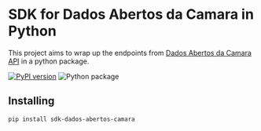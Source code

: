 # SDK for Dados Abertos da Camara in Python

This project aims to wrap up the endpoints from [Dados Abertos da Camara API](https://dadosabertos.camara.leg.br/swagger/api.html#api) in a python package.

[![PyPI version](https://badge.fury.io/py/sdk-dados-abertos-camara.svg)](https://badge.fury.io/py/sdk-dados-abertos-camara) 
![Python package](https://github.com/AcompanhaLegis/sdk-dados-abertos-camara-py/workflows/Python%20package/badge.svg?branch=main)


## Installing 

```sh
pip install sdk-dados-abertos-camara
```
